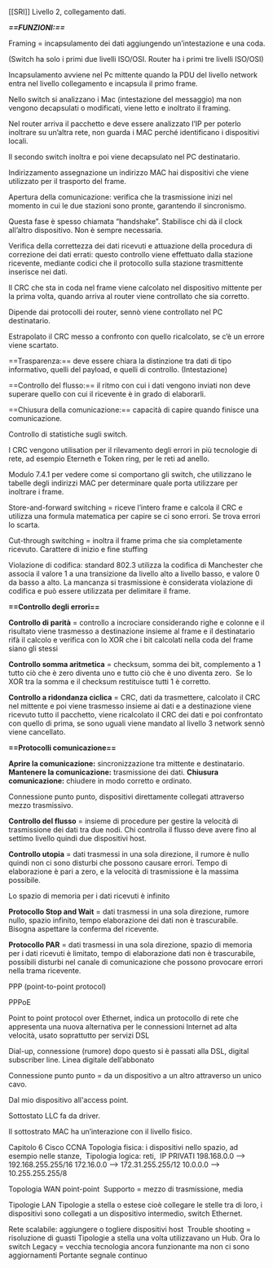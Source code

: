 [[SRI]]
Livello 2, collegamento dati.

***==FUNZIONI:==***

Framing = incapsulamento dei dati aggiungendo un’intestazione e una coda.

(Switch ha solo i primi due livelli ISO/OSI. Router ha i primi tre livelli ISO/OSI)

Incapsulamento avviene nel Pc mittente quando la PDU del livello network entra nel livello collegamento e incapsula il primo frame.

Nello switch si analizzano i Mac (intestazione del messaggio) ma non vengono decapsulati o modificati, viene letto e inoltrato il framing.

Nel router arriva il pacchetto e deve essere analizzato l’IP per poterlo inoltrare su un’altra rete, non guarda i MAC perché identificano i dispositivi locali.

Il secondo switch inoltra e poi viene decapsulato nel PC destinatario.

Indirizzamento assegnazione un indirizzo MAC hai dispositivi che viene utilizzato per il trasporto del frame.

Apertura della comunicazione: verifica che la trasmissione inizi nel momento in cui le due stazioni sono pronte, garantendo il sincronismo.

Questa fase è spesso chiamata “handshake”.
Stabilisce chi dà il clock all’altro dispositivo.
Non è sempre necessaria. 

Verifica della correttezza dei dati ricevuti e attuazione della procedura di correzione dei dati errati: questo controllo viene effettuato dalla stazione ricevente, mediante codici che il protocollo sulla stazione trasmittente inserisce nei dati.

Il CRC che sta in coda nel frame viene calcolato nel dispositivo mittente per la prima volta, quando arriva al router viene controllato che sia corretto.

Dipende dai protocolli dei router, sennò viene controllato nel PC destinatario.

Estrapolato il CRC messo a confronto con quello ricalcolato, se c’è un errore viene scartato.

==Trasparenza:== deve essere chiara la distinzione tra dati di tipo informativo, quelli del payload, e quelli di controllo. (Intestazione)

==Controllo del flusso:== il ritmo con cui i dati vengono inviati non deve superare quello con cui il ricevente è in grado di elaborarli.

==Chiusura della comunicazione:== capacità di capire quando finisce una comunicazione.

Controllo di statistiche sugli switch.

I CRC vengono utilisation per il rilevamento degli errori in più tecnologie di rete, ad esempio Eterneth e Token ring, per le reti ad anello.

Modulo 7.4.1 per vedere come si comportano gli switch, che utilizzano le tabelle degli indirizzi MAC per determinare quale porta utilizzare per inoltrare i frame.

Store-and-forward switching = riceve l’intero frame e calcola il CRC e utilizza una formula matematica per capire se ci sono errori. Se trova errori lo scarta.

Cut-through switching = inoltra il frame prima che sia completamente ricevuto.
Carattere di inizio e fine stuffing

Violazione di codifica: standard 802.3 utilizza la codifica di Manchester che associa il valore 1 a una transizione da livello alto a livello basso, e valore 0 da basso a alto. La mancanza si trasmissione è considerata violazione di codifica e può essere utilizzata per delimitare il frame.

**==Controllo degli errori==** 

**Controllo di parità** = controllo a incrociare considerando righe e colonne e il risultato viene trasmesso a destinazione insieme al frame e il destinatario rifà il calcolo e verifica con lo XOR che i bit calcolati nella coda del frame siano gli stessi 

**Controllo somma aritmetica** = checksum, somma dei bit, complemento a 1 tutto ciò che è zero diventa uno e tutto ciò che è uno diventa zero. 
Se lo XOR tra la somma e il checksum restituisce tutti 1 è corretto. 

**Controllo a ridondanza ciclica** = CRC, dati da trasmettere, calcolato il CRC nel mittente e poi viene trasmesso insieme ai dati e a destinazione viene ricevuto tutto il pacchetto, viene ricalcolato il CRC dei dati e poi confrontato con quello di prima, se sono uguali viene mandato al livello 3 network sennò viene cancellato. 

**==Protocolli comunicazione==** 

**Aprire la comunicazione:** sincronizzazione tra mittente e destinatario.
**Mantenere la comunicazione:** trasmissione dei dati.
**Chiusura comunicazione:** chiudere in modo corretto e ordinato.

Connessione punto punto, dispositivi direttamente collegati attraverso mezzo trasmissivo.

**Controllo del flusso** = insieme di procedure per gestire la velocità di trasmissione dei dati tra due nodi. Chi controlla il flusso deve avere fino al settimo livello quindi due dispositivi host. 

**Controllo utopia** = dati trasmessi in una sola direzione, il rumore è nullo quindi non ci sono disturbi che possono causare errori. Tempo di elaborazione è pari a zero, e la velocità di trasmissione è la massima possibile. 

Lo spazio di memoria per i dati ricevuti è infinito 

**Protocollo Stop and Wait** = dati trasmessi in una sola direzione, rumore nullo, spazio infinito, tempo elaborazione dei dati non è trascurabile. Bisogna aspettare la conferma del ricevente.

**Protocollo PAR** = dati trasmessi in una sola direzione, spazio di memoria per i dati ricevuti è limitato, tempo di elaborazione dati non è trascurabile, possibili disturbi nel canale di comunicazione che possono provocare errori nella trama ricevente. 

PPP (point-to-point protocol)

PPPoE

Point to point protocol over Ethernet, indica un protocollo di rete che appresenta una nuova alternativa per le connessioni Internet ad alta velocità, usato soprattutto per servizi DSL

Dial-up, connessione (rumore) dopo questo si è passati alla DSL, digital subscriber line. Linea digitale dell’abbonato 

Connessione punto punto = da un dispositivo a un altro attraverso un unico cavo. 

Dal mio dispositivo all'access point. 

Sottostato LLC fa da driver.

Il sottostrato MAC ha un’interazione con il livello fisico. 

Capitolo 6 Cisco CCNA
Topologia fisica: i dispositivi nello spazio, ad esempio nelle stanze, 
Tipologia logica: reti, 
IP PRIVATI
198.168.0.0 —> 192.168.255.255/16
172.16.0.0 —> 172.31.255.255/12
10.0.0.0 —> 10.255.255.255/8

Topologia WAN point-point 
Supporto = mezzo di trasmissione, media 

Tipologie LAN
Tipologie a stella o estese cioè collegare le stelle tra di loro, i dispositivi sono collegati a un dispositivo intermedio, switch Ethernet.

Rete scalabile: aggiungere o togliere dispositivi host 
Trouble shooting = risoluzione di guasti
Tipologie a stella una volta utilizzavano un Hub. Ora lo switch
Legacy = vecchia tecnologia ancora funzionante ma non ci sono aggiornamenti
Portante segnale continuo